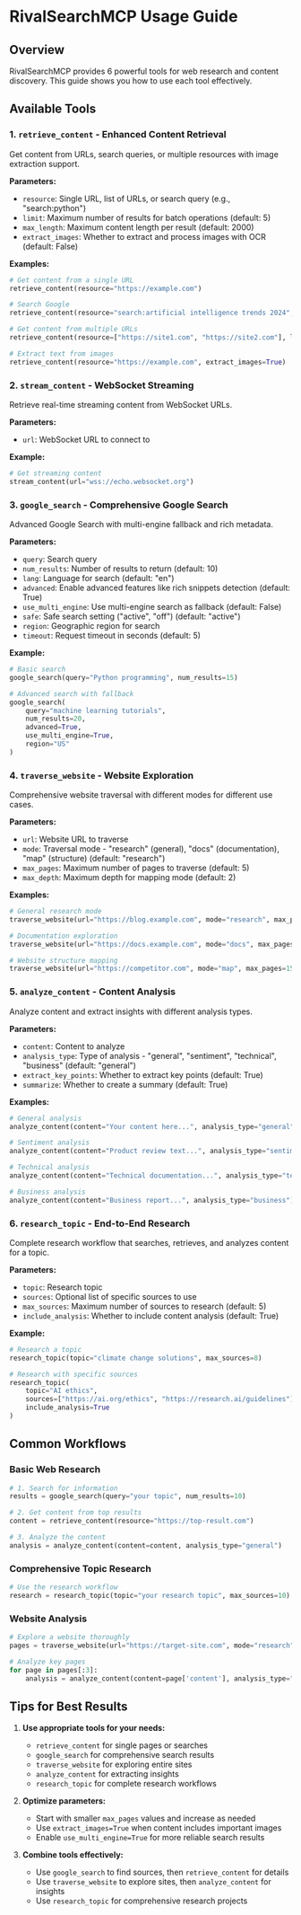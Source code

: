 # RivalSearchMCP Usage Guide

## Overview

RivalSearchMCP provides 6 powerful tools for web research and content discovery. This guide shows you how to use each tool effectively.

## Available Tools

### 1. `retrieve_content` - Enhanced Content Retrieval

Get content from URLs, search queries, or multiple resources with image extraction support.

**Parameters:**
- `resource`: Single URL, list of URLs, or search query (e.g., "search:python")
- `limit`: Maximum number of results for batch operations (default: 5)
- `max_length`: Maximum content length per result (default: 2000)
- `extract_images`: Whether to extract and process images with OCR (default: False)

**Examples:**
```python
# Get content from a single URL
retrieve_content(resource="https://example.com")

# Search Google
retrieve_content(resource="search:artificial intelligence trends 2024", limit=10)

# Get content from multiple URLs
retrieve_content(resource=["https://site1.com", "https://site2.com"], limit=3)

# Extract text from images
retrieve_content(resource="https://example.com", extract_images=True)
```

### 2. `stream_content` - WebSocket Streaming

Retrieve real-time streaming content from WebSocket URLs.

**Parameters:**
- `url`: WebSocket URL to connect to

**Example:**
```python
# Get streaming content
stream_content(url="wss://echo.websocket.org")
```

### 3. `google_search` - Comprehensive Google Search

Advanced Google Search with multi-engine fallback and rich metadata.

**Parameters:**
- `query`: Search query
- `num_results`: Number of results to return (default: 10)
- `lang`: Language for search (default: "en")
- `advanced`: Enable advanced features like rich snippets detection (default: True)
- `use_multi_engine`: Use multi-engine search as fallback (default: False)
- `safe`: Safe search setting ("active", "off") (default: "active")
- `region`: Geographic region for search
- `timeout`: Request timeout in seconds (default: 5)

**Example:**
```python
# Basic search
google_search(query="Python programming", num_results=15)

# Advanced search with fallback
google_search(
    query="machine learning tutorials",
    num_results=20,
    advanced=True,
    use_multi_engine=True,
    region="US"
)
```

### 4. `traverse_website` - Website Exploration

Comprehensive website traversal with different modes for different use cases.

**Parameters:**
- `url`: Website URL to traverse
- `mode`: Traversal mode - "research" (general), "docs" (documentation), "map" (structure) (default: "research")
- `max_pages`: Maximum number of pages to traverse (default: 5)
- `max_depth`: Maximum depth for mapping mode (default: 2)

**Examples:**
```python
# General research mode
traverse_website(url="https://blog.example.com", mode="research", max_pages=10)

# Documentation exploration
traverse_website(url="https://docs.example.com", mode="docs", max_pages=20)

# Website structure mapping
traverse_website(url="https://competitor.com", mode="map", max_pages=15, max_depth=3)
```

### 5. `analyze_content` - Content Analysis

Analyze content and extract insights with different analysis types.

**Parameters:**
- `content`: Content to analyze
- `analysis_type`: Type of analysis - "general", "sentiment", "technical", "business" (default: "general")
- `extract_key_points`: Whether to extract key points (default: True)
- `summarize`: Whether to create a summary (default: True)

**Examples:**
```python
# General analysis
analyze_content(content="Your content here...", analysis_type="general")

# Sentiment analysis
analyze_content(content="Product review text...", analysis_type="sentiment")

# Technical analysis
analyze_content(content="Technical documentation...", analysis_type="technical")

# Business analysis
analyze_content(content="Business report...", analysis_type="business")
```

### 6. `research_topic` - End-to-End Research

Complete research workflow that searches, retrieves, and analyzes content for a topic.

**Parameters:**
- `topic`: Research topic
- `sources`: Optional list of specific sources to use
- `max_sources`: Maximum number of sources to research (default: 5)
- `include_analysis`: Whether to include content analysis (default: True)

**Example:**
```python
# Research a topic
research_topic(topic="climate change solutions", max_sources=8)

# Research with specific sources
research_topic(
    topic="AI ethics",
    sources=["https://ai.org/ethics", "https://research.ai/guidelines"],
    include_analysis=True
)
```

## Common Workflows

### Basic Web Research
```python
# 1. Search for information
results = google_search(query="your topic", num_results=10)

# 2. Get content from top results
content = retrieve_content(resource="https://top-result.com")

# 3. Analyze the content
analysis = analyze_content(content=content, analysis_type="general")
```

### Comprehensive Topic Research
```python
# Use the research workflow
research = research_topic(topic="your research topic", max_sources=10)
```

### Website Analysis
```python
# Explore a website thoroughly
pages = traverse_website(url="https://target-site.com", mode="research", max_pages=15)

# Analyze key pages
for page in pages[:3]:
    analysis = analyze_content(content=page['content'], analysis_type="business")
```

## Tips for Best Results

1. **Use appropriate tools for your needs:**
   - `retrieve_content` for single pages or searches
   - `google_search` for comprehensive search results
   - `traverse_website` for exploring entire sites
   - `analyze_content` for extracting insights
   - `research_topic` for complete research workflows

2. **Optimize parameters:**
   - Start with smaller `max_pages` values and increase as needed
   - Use `extract_images=True` when content includes important images
   - Enable `use_multi_engine=True` for more reliable search results

3. **Combine tools effectively:**
   - Use `google_search` to find sources, then `retrieve_content` for details
   - Use `traverse_website` to explore sites, then `analyze_content` for insights
   - Use `research_topic` for comprehensive research projects